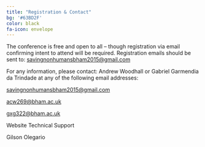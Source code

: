 ```yaml
---
title: "Registration & Contact"
bg: '#63BD2F'
color: black
fa-icon: envelope
---
```


The conference is free and open to all – though registration via email confirming intent to attend will be required. Registration emails should be sent to: <savingnonhumansbham2015@gmail.com>

For any information, please contact: Andrew Woodhall or Gabriel Garmendia da Trindade at any of the following email addresses:

<savingnonhumansbham2015@gmail.com>

<acw269@bham.ac.uk>

<gxg322@bham.ac.uk>

Website Technical Support
 
Gilson Olegario